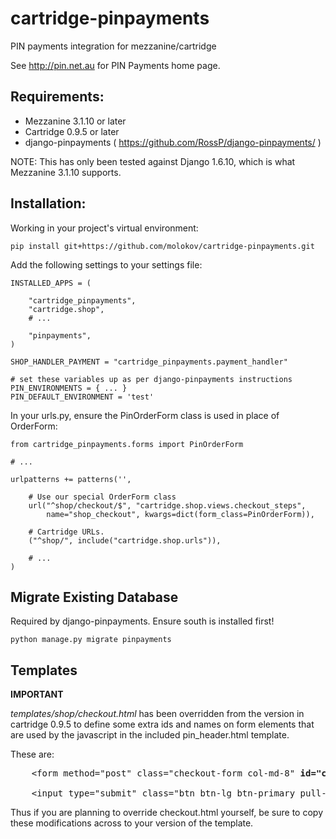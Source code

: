 # cartridge-pinpayments

PIN payments integration for mezzanine/cartridge

See http://pin.net.au for PIN Payments home page.

## Requirements:

* Mezzanine 3.1.10 or later
* Cartridge 0.9.5 or later
* django-pinpayments ( https://github.com/RossP/django-pinpayments/ )

NOTE: This has only been tested against Django 1.6.10, which is what Mezzanine 3.1.10 supports.

## Installation:
Working in your project's virtual environment:

	pip install git+https://github.com/molokov/cartridge-pinpayments.git

Add the following settings to your settings file:

	INSTALLED_APPS = (

  		"cartridge_pinpayments",
  		"cartridge.shop",
  		# ...

  		"pinpayments",
	)

	SHOP_HANDLER_PAYMENT = "cartridge_pinpayments.payment_handler"

	# set these variables up as per django-pinpayments instructions 
	PIN_ENVIRONMENTS = { ... }
	PIN_DEFAULT_ENVIRONMENT = 'test'

In your urls.py, ensure the PinOrderForm class is used in place of OrderForm:

	from cartridge_pinpayments.forms import PinOrderForm

	# ...

	urlpatterns += patterns('',

    	# Use our special OrderForm class
    	url("^shop/checkout/$", "cartridge.shop.views.checkout_steps", 
        	name="shop_checkout", kwargs=dict(form_class=PinOrderForm)),

    	# Cartridge URLs.
    	("^shop/", include("cartridge.shop.urls")),

    	# ...
    )


## Migrate Existing Database

Required by django-pinpayments. Ensure south is installed first!

	python manage.py migrate pinpayments


## Templates

**IMPORTANT**

*templates/shop/checkout.html* has been overridden from the version in cartridge 0.9.5 to define some extra ids and names on form elements that are used by the javascript in the included pin_header.html template. 

These are:

<pre>
	&lt;form method="post" class="checkout-form col-md-8" <b>id="checkout-form"</b> &gt;
	
	&lt;input type="submit" class="btn btn-lg btn-primary pull-right" <b>name="next"</b> value="{% trans "Next" %}"&gt;
</pre>

Thus if you are planning to override checkout.html yourself, be sure to copy these modifications across to your version of the template.


